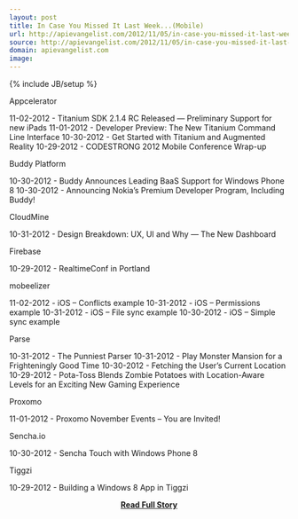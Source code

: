 ```yaml
---
layout: post
title: In Case You Missed It Last Week...(Mobile)
url: http://apievangelist.com/2012/11/05/in-case-you-missed-it-last-week-mobile/
source: http://apievangelist.com/2012/11/05/in-case-you-missed-it-last-week-mobile/
domain: apievangelist.com
image: 
---
```

{% include JB/setup %}<p>



Appcelerator




11-02-2012 -&nbsp;Titanium SDK 2.1.4 RC Released &mdash; Preliminary Support for new iPads
11-01-2012 -&nbsp;Developer Preview: The New Titanium Command Line Interface
10-30-2012 -&nbsp;Get Started with Titanium and Augmented Reality
10-29-2012 -&nbsp;CODESTRONG 2012 Mobile Conference Wrap-up





Buddy Platform




10-30-2012 -&nbsp;Buddy Announces Leading BaaS Support for Windows Phone 8
10-30-2012 -&nbsp;Announcing Nokia&rsquo;s Premium Developer Program, Including Buddy!





CloudMine




10-31-2012 -&nbsp;Design Breakdown: UX, UI and Why &mdash; The New Dashboard





Firebase




10-29-2012 -&nbsp;RealtimeConf in Portland





mobeelizer




11-02-2012 -&nbsp;iOS &ndash; Conflicts example
10-31-2012 -&nbsp;iOS &ndash; Permissions example
10-31-2012 -&nbsp;iOS &ndash; File sync example
10-30-2012 -&nbsp;iOS &ndash; Simple sync example





Parse




10-31-2012 -&nbsp;The Punniest Parser
10-31-2012 -&nbsp;Play Monster Mansion for a Frighteningly Good Time
10-30-2012 -&nbsp;Fetching the User&rsquo;s Current Location
10-29-2012 -&nbsp;Pota-Toss Blends Zombie Potatoes with Location-Aware Levels for an Exciting New Gaming Experience





Proxomo




11-01-2012 -&nbsp;Proxomo November Events &ndash; You are Invited!





Sencha.io




10-30-2012 -&nbsp;Sencha Touch with Windows Phone 8





Tiggzi




10-29-2012 -&nbsp;Building a Windows 8 App in Tiggzi
</p>
<center><p><a href="http://apievangelist.com/2012/11/05/in-case-you-missed-it-last-week-mobile/" style='padding:25px; font-sze:18px; font-weight: bold;'>Read Full Story</a></p></center>
